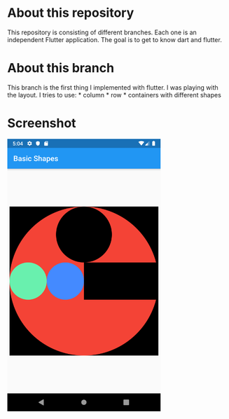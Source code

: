 # About this repository
This repository is consisting of different branches. Each one is an independent Flutter application. The goal is to get to know dart and flutter.
           
# About this branch
This branch is the first thing I implemented with flutter. I was playing with the layout.
I tries to use:
           * column
           * row
           * containers with different shapes
           
# Screenshot

<img src="https://raw.githubusercontent.com/MichaelKMalak/flutter_practice/master/screenshots/1.png" width="350" />

